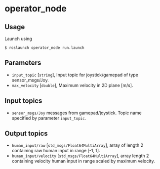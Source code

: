 # operator_node

## Usage

Launch using
```
$ roslaunch operator_node run.launch
```

## Parameters

* `input_topic` [`string`], Input topic for joystick/gamepad of type sensor_msgs/Joy.
* `max_velocity` [`double`], Maximum velocity in 2D plane [m/s].

## Input topics

* `sensor_msgs/Joy` messages from gamepad/joystick. Topic name specified by parameter `input_topic`.

## Output topics

* `human_input/raw` [`std_msgs/Float64MultiArray`], array of length 2 containing raw human input in range [-1, 1].
* `human_input/velocity` [`std_msgs/Float64MultiArray`], array length 2 containing velocity human input in range scaled by maximum velocity.
